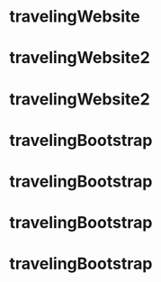 # travelingWebsite
# travelingWebsite2
# travelingWebsite2
# travelingBootstrap
# travelingBootstrap
# travelingBootstrap
# travelingBootstrap
